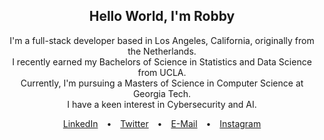 <div align="center">



  <h2>Hello World, I'm Robby</h2>
  <p>
    I'm a full-stack developer based in Los Angeles, California, originally from the Netherlands. <br>
    I recently earned my Bachelors of Science in Statistics and Data Science from UCLA. <br>
    Currently, I'm pursuing a Masters of Science in Computer Science at Georgia Tech. <br>
    I have a keen interest in Cybersecurity and AI.
  </p>

  <p>
    <a href="https://www.linkedin.com/in/robbylew/" style="margin: 0 10px;">LinkedIn</a> • 
    <a href="https://twitter.com/roberthedev" style="margin: 0 10px;">Twitter</a> • 
    <a href="mailto:contact@robertlewis.dev" style="margin: 0 10px;">E-Mail</a> • 
    <a href="https://www.instagram.com/robbylew/" style="margin: 0 10px;">Instagram</a>
  </p>
</div>
